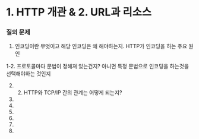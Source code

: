 # 1. HTTP 개관 & 2. URL과 리소스


### 질의 문제

1. 인코딩이란 무엇이고 해당 인코딩은 왜 해야하는지. HTTP가 인코딩을 하는 주요 원인


1-2. 프로토콜마다 문법이 정해져 있는건지? 아니면 특정 문법으로 인코딩을 하는것을 선택해야하는 것인지


2. 2. HTTP와 TCP/IP 간의 관계는 어떻게 되는지?


3.


4.


5.


6.


7.


8.
